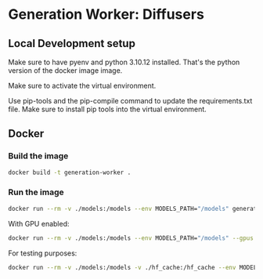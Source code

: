 # Generation Worker: Diffusers

## Local Development setup

Make sure to have pyenv and python 3.10.12 installed. That's the python version of the docker image image.

Make sure to activate the virtual environment.

Use pip-tools and the pip-compile command to update the requirements.txt file. Make sure to install pip tools into the virtual environment.


## Docker

### Build the image

```bash
docker build -t generation-worker .
```

### Run the image

```bash
docker run --rm -v ./models:/models --env MODELS_PATH="/models" generation-worker
```

With GPU enabled:
```bash
docker run --rm -v ./models:/models --env MODELS_PATH="/models" --gpus all generation-worker
```

For testing purposes:
```bash
docker run --rm -v ./models:/models -v ./hf_cache:/hf_cache --env MODELS_PATH="/models" --env HF_HOME="/hf_cache" --gpus all generation-worker python -m src.sample_image
```